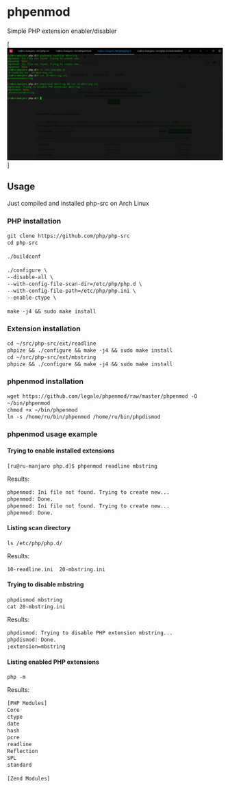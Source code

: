 # phpenmod
Simple PHP extension enabler/disabler

[![phpenmod](https://github.com/legale/phpenmod/raw/master/screenshot.png)]

## Usage
Just compiled and installed php-src on Arch Linux

### PHP installation 
```
git clone https://github.com/php/php-src
cd php-src

./buildconf

./configure \ 
--disable-all \
--with-config-file-scan-dir=/etc/php/php.d \
--with-config-file-path=/etc/php/php.ini \
--enable-ctype \

make -j4 && sudo make install
```

### Extension installation
```
cd ~/src/php-src/ext/readline
phpize && ./configure && make -j4 && sudo make install
cd ~/src/php-src/ext/mbstring
phpize && ./configure && make -j4 && sudo make install
```

### phpenmod installation
```
wget https://github.com/legale/phpenmod/raw/master/phpenmod -O ~/bin/phpenmod
chmod +x ~/bin/phpenmod
ln -s /home/ru/bin/phpenmod /home/ru/bin/phpdismod
```

### phpenmod usage example
#### Trying to enable installed extensions
```
[ru@ru-manjaro php.d]$ phpenmod readline mbstring
```

Results:
```
phpenmod: Ini file not found. Trying to create new...
phpenmod: Done.
phpenmod: Ini file not found. Trying to create new...
phpenmod: Done.
```

#### Listing scan directory
```
ls /etc/php/php.d/
```
Results:
```
10-readline.ini  20-mbstring.ini
```

#### Trying to disable mbstring

```
phpdismod mbstring
cat 20-mbstring.ini
```
Results:
```
phpdismod: Trying to disable PHP extension mbstring...
phpdismod: Done. 
;extension=mbstring
```


#### Listing enabled PHP extensions
```
php -m
```
Results:
```
[PHP Modules]
Core
ctype
date
hash
pcre
readline
Reflection
SPL
standard

[Zend Modules]

```


